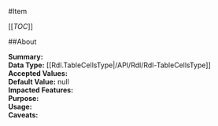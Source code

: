 #Item

[[_TOC_]]

##About

**Summary:**   
**Data Type:** [[Rdl.TableCellsType|/API/Rdl/Rdl-TableCellsType]]  
**Accepted Values:**   
**Default Value:** null  
**Impacted Features:**   
**Purpose:**   
**Usage:**   
**Caveats:**   

